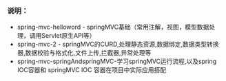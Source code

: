 ### 说明：
* spring-mvc-helloword - springMVC基础（常用注解，视图，模型数据处理，调用Servlet原生API等）
* spring-mvc-2 - springMVC的CURD,处理静态资源,数据绑定,数据类型转换器,数据校验与格式化,文件上传,拦截器,异常处理等
* spring-mvc-springAndspringMVC-学习springMVC运行流程,以及spring IOC容器和 springMVC IOC 容器在项目中实际应用搭配


